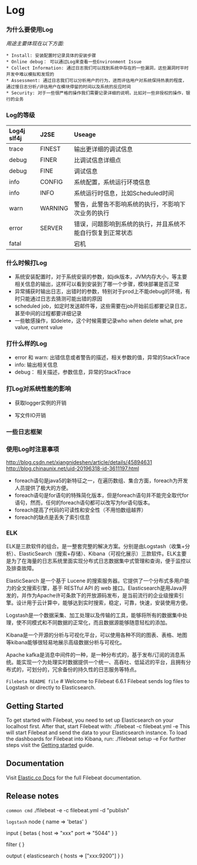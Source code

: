 # Log

### 为什么要使用Log

 *用途主要体现在以下方面:*

    * Install: 安装配置时记录具体的安装步骤
    * Online debug： 可以通过Log来查看一些Environment Issue
    * Collect Information: 通过日志我们可以找到系统中存在的一些漏洞，这些漏洞时平时开发中难以模拟和发现的
    * Assessment: 通过日志我们可以分析用户的行为，进而评估用户对系统保持热衷的程度，通过慢日志分析/评估用户在模块停留的时间以及系统的反应时间
    * Security: 对于一些很严格的操作我们需要记录详细的说明，比如对一些非授权的操作，银行的业务

### Log的等级

|Log4j slf4j |J2SE | Useage|
|:------------|:------|:------|
|trace|FINEST|输出更详细的调试信息|
|debug|FINER|比调试信息详细点|
|debug|FINE|调试信息|
|info|CONFIG|系统配置，系统运行环境信息|
|info|INFO|系统运行时信息，比如Scheduled时间|
|warn|WARNING|警告，此警告不影响系统的执行，不影响下次业务的执行|
|error|SERVER|错误，问题影响到系统的执行，并且系统不能自行恢复到正常状态|
|fatal||宕机|

### 什么时候打Log

* 系统安装配置时，对于系统安装的参数，如jdk版本，JVM内存大小，等主要相关信息的输出，这样可以看到安装到了哪一个步骤，模块部署是否正常
* 异常捕获时输出日志，出错时的参数，特别对于prod上不能debug的环境，有时只能通过日志去猜测可能出错的原因
* scheduled job，如定时发送邮件等，这些需要在job开始前后都要记录日志，甚至中间的过程都要详细记录
* 一些敏感操作，如delete，这个时候需要记录who when delete what, pre value, current value

### 打什么样的Log

* error 和 warn: 出错信息或者警告的描述，相关参数的值，异常的StackTrace
* info: 输出相关信息
* debug： 相关描述，参数信息，异常的StackTrace

### 打Log对系统性能的影响

* 获取logger实例的开销

* 写文件IO开销


### 一些日志框架

### 使用Log时注意事项

http://blog.csdn.net/xiangnideshen/article/details/45894631
http://blog.chinaunix.net/uid-20196318-id-3611197.html

* foreach语句是java5的新特征之一，在遍历数组、集合方面，foreach为开发人员提供了极大的方便。
* foreach语句是for语句的特殊简化版本，但是foreach语句并不能完全取代for语句，然而，任何的foreach语句都可以改写为for语句版本。
* foreach提高了代码的可读性和安全性（不用怕数组越界）
* foreach的缺点是丢失了索引信息

### ELK
ELK是三款软件的组合。是一整套完整的解决方案。分别是由Logstash（收集+分析）、ElasticSearch（搜索+存储）、Kibana（可视化展示）三款软件。ELK主要是为了在海量的日志系统里面实现分布式日志数据集中式管理和查询，便于监控以及排查故障。

ElasticSearch 是一个基于 Lucene 的搜索服务器。它提供了一个分布式多用户能力的全文搜索引擎，基于 RESTful API 的 web 接口。Elasticsearch是用Java开发的，并作为Apache许可条款下的开放源码发布，是当前流行的企业级搜索引擎。设计用于云计算中，能够达到实时搜索，稳定，可靠，快速，安装使用方便。

Logstash是一个数据采集、加工处理以及传输的工具，能够将所有的数据集中处理，使不同模式和不同数据的正常化，而且数据源能够随意轻松的添加。

Kibana是一个开源的分析与可视化平台，可以使用各种不同的图表、表格、地图等kibana能够很轻易地展示高级数据分析与可视化。

Apache kafka是消息中间件的一种，是一种分布式的，基于发布/订阅的消息系统。能实现一个为处理实时数据提供一个统一、高吞吐、低延迟的平台，且拥有分布式的，可划分的，冗余备份的持久性的日志服务等特点。

`Filebeta README file`
    # Welcome to Filebeat 6.6.1
Filebeat sends log files to Logstash or directly to Elasticsearch.
## Getting Started
To get started with Filebeat, you need to set up Elasticsearch on
your localhost first. After that, start Filebeat with:
     ./filebeat -c filebeat.yml -e
This will start Filebeat and send the data to your Elasticsearch
instance. To load the dashboards for Filebeat into Kibana, run:
    ./filebeat setup -e
For further steps visit the
[Getting started](https://www.elastic.co/guide/en/beats/filebeat/6.6/filebeat-getting-started.html) guide.
## Documentation
Visit [Elastic.co Docs](https://www.elastic.co/guide/en/beats/filebeat/6.6/index.html)
for the full Filebeat documentation.
## Release notes

`common cmd`
./filebeat -e -c filebeat.yml -d "publish"

`logstash`
node {
    name => 'betas'
}

input {
    betas {
        host => "xxx"
        port => "5044"
    }
}

filter {
}

output {
    elasticsearch {
        hosts => ["xxx:9200"]
    }
}